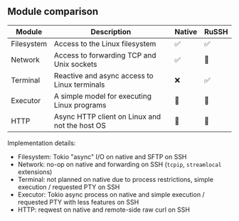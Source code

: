 ## Module comparison

| Module     | Description                                    | Native | RuSSH |
|------------|------------------------------------------------|--------|-------|
| Filesystem | Access to the Linux filesystem                 | ✅      | ✅     |
| Network    | Access to forwarding TCP and Unix sockets      | ✅      | 🚧    |
| Terminal   | Reactive and async access to Linux terminals   | ❌      | ✅     |
| Executor   | A simple model for executing Linux programs    | 🚧     | 🚧    |
| HTTP       | Async HTTP client on Linux and not the host OS | 🚧     | 🚧    |

Implementation details:
- Filesystem: Tokio "async" I/O on native and SFTP on SSH
- Network: no-op on native and forwarding on SSH (`tcpip`, `streamlocal` extensions)
- Terminal: not planned on native due to process restrictions, simple execution / requested PTY on SSH
- Executor: Tokio async process on native and simple execution / requested PTY with less features on SSH
- HTTP: reqwest on native and remote-side raw curl on SSH
